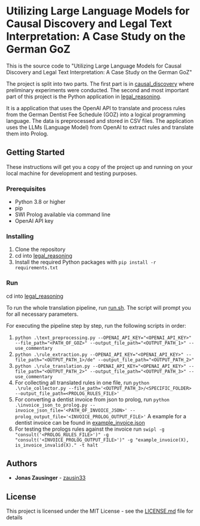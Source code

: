 # Utilizing Large Language Models for Causal Discovery and Legal Text Interpretation: A Case Study on the German GoZ
This is the source code to "Utilizing Large Language Models for Causal Discovery and Legal Text Interpretation: A Case Study on the German GoZ"   

The project is split into two parts. The first part is in [causal_discovery](causal_discovery) where preliminary experiments were conducted.
The second and most important part of this project is the Python application in [legal_reasoning](legal_reasoning).

It is a application that uses the OpenAI API to translate and process rules from the German Dentist Fee Schedule (GOZ) into a logical programming language. 
The data is preprocessed and stored in CSV files. The application uses the LLMs (Language Model) from OpenAI to extract rules and translate them into Prolog.

## Getting Started

These instructions will get you a copy of the project up and running on your local machine for development and testing purposes.

### Prerequisites

- Python 3.8 or higher
- pip
- SWI Prolog available via command line
- OpenAI API key

### Installing

1. Clone the repository
2. cd into [legal_reasoning](legal_reasoning)
3. Install the required Python packages with `pip install -r requirements.txt`

### Run
cd into [legal_reasoning](legal_reasoning)

To run the whole translation pipeline, run [run.sh](legal_reasoning%2Frun.sh). The script will prompt you for all necessary parameters.

For executing the pipeline step by step, run the following scripts in order:
1. `python .\text_preprocessing.py --OPENAI_API_KEY="<OPENAI_API_KEY>" --file_path="<PATH_OF_GOZ>" --output_file_path="<OUTPUT_PATH_1>" --use_commentary`
2. `python .\rule_extraction.py --OPENAI_API_KEY="<OPENAI_API_KEY>" --file_path="<OUTPUT_PATH_1>/de" --output_file_path="<OUTPUT_PATH_2>"`
3. `python .\rule_translation.py --OPENAI_API_KEY="<OPENAI_API_KEY>" --file_path="<OUTPUT_PATH_2>" --output_file_path="<OUTPUT_PATH_3>" --use_commentary`
4. For collecting all translated rules in one file, run `python .\rule_collector.py --file_path='<OUTPUT_PATH_3>/<SPECIFIC_FOLDER> --output_file_path=<PROLOG_RULES_FILE>'`
5. For converting a dentist invoice from json to prolog, run `python .\invoice_json_to_prolog.py --invoice_json_file='<PATH_OF_INVOICE_JSON>' --prolog_output_file='<INVOICE_PROLOG_OUTPUT_FILE>'`
A example for a dentist invoice can be found in [example_invoice.json](legal_reasoning%2Fsrc%2Fresources%2Fevaluation_goz%2Finvoices%2Fexample_invoice.json)
6. For testing the prologs rules against the invoice run `swipl -g "consult('<PROLOG_RULES_FILE>')" -g "consult('<INVOICE_PROLOG_OUTPUT_FILE>')" -g "example_invoice(X), is_invoice_invalid(X)." -t halt`

## Authors

* **Jonas Zausinger** - [zausin33](https://github.com/zausin33)

## License

This project is licensed under the MIT License - see the [LICENSE.md](LICENSE.md) file for details
